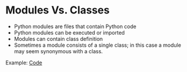 # Modules Vs. Classes

- Python modules are files that contain Python code
- Python modules can be executed or imported
- Modules can contain class definition
- Sometimes a module consists of a single class; in this case a module may seem synonymous with a class.

Example: [Code]()
